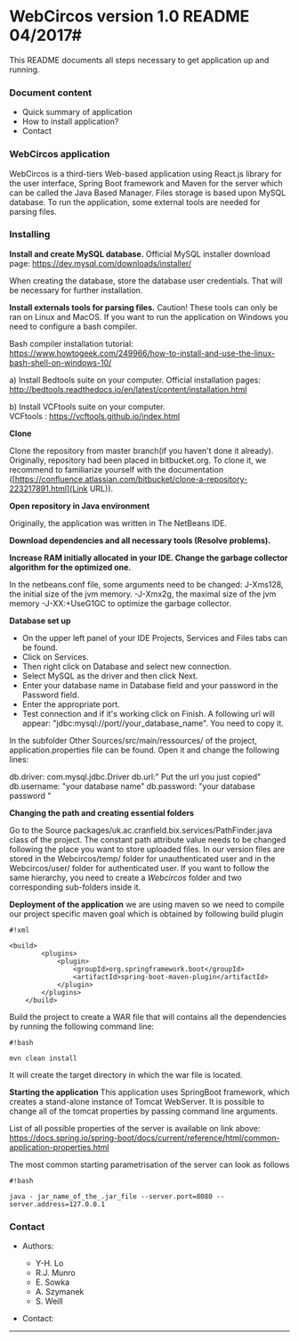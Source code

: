 # WebCircos version 1.0 README 04/2017#

This README documents all steps necessary to get application up and running.

### Document content ###

* Quick summary of application
* How to install application?
* Contact

### WebCircos application ###

WebCircos is a third-tiers Web-based application using React.js library for the user interface, Spring Boot framework and Maven for the server which can be called the Java Based Manager. Files storage is based upon MySQL database.
To run the application, some external tools are needed for parsing files. 

### Installing ###

**Install and create MySQL database.** 
Official MySQL installer download page: https://dev.mysql.com/downloads/installer/

When creating the database, store the database user credentials. That will be necessary for further installation. 

**Install externals tools for parsing files.**
Caution! These tools can only be ran on Linux and MacOS. If you want to run the application on Windows you need to configure a bash compiler.  

Bash compiler installation tutorial: https://www.howtogeek.com/249966/how-to-install-and-use-the-linux-bash-shell-on-windows-10/

a) Install Bedtools suite on your computer. 
Official installation pages: http://bedtools.readthedocs.io/en/latest/content/installation.html

b) Install VCFtools suite on your computer.  
VCFtools : https://vcftools.github.io/index.html

**Clone**

Clone the repository from master branch(if you haven't done it already). Originally, repository had been placed in bitbucket.org. To clone it, we recommend to familiarize yourself with the documentation ([https://confluence.atlassian.com/bitbucket/clone-a-repository-223217891.html](Link URL)).

**Open repository in Java environment**

Originally, the application was written in The NetBeans IDE.

**Download dependencies and all necessary tools (Resolve problems).**

**Increase RAM initially allocated in your IDE. Change the garbage collector algorithm for the optimized one.**  

In the netbeans.conf file, some arguments need to be changed: 
J-Xms128, the initial size of the jvm memory.
-J-Xmx2g, the maximal size of the jvm memory
-J-XX:+UseG1GC to optimize the garbage collector. 

**Database set up**

* On the upper left panel of your IDE Projects, Services and Files tabs can be found. 
* Click on Services.
* Then right click on Database and select new connection. 
* Select MySQL as the driver and then click Next. 
* Enter your database name in Database field and your password in the Password field. 
* Enter the appropriate port.  
* Test connection and if it's working click on Finish. 
A following url will appear: "jdbc:mysql://port//your_database_name". You need to copy it.

In the subfolder Other Sources/src/main/ressources/<default package> of the project, application.properties file can be found. 
Open it and change the following lines: 

db.driver: com.mysql.jdbc.Driver
db.url:" Put the url you just copied"
db.username: "your database name"
db.password: "your database password "

**Changing the path and creating essential folders**

Go to the Source packages/uk.ac.cranfield.bix.services/PathFinder.java class of the project. 
The constant path attribute value needs to be changed following the place you want to store uploaded files. 
In our version files are stored in the Webcircos/temp/ folder for unauthenticated user and in the Webcircos/user/ folder for authenticated user. If you want to follow the same hierarchy, you need to create a *Webcircos* folder and two corresponding sub-folders inside it.   

**Deployment of the application**
we are using maven so we need to compile our project specific maven goal which is obtained by following build plugin

```
#!xml

<build>
        <plugins>
            <plugin>
                <groupId>org.springframework.boot</groupId>
                <artifactId>spring-boot-maven-plugin</artifactId>
            </plugin>
        </plugins>
    </build>
```

Build the project to create a WAR file that will contains all the dependencies by running the following command line:
```
#!bash

mvn clean install
```
It will create the target directory in which the war file is located. 

**Starting the application**
This application uses SpringBoot framework, which creates a stand-alone instance of Tomcat WebServer. It is possible to change all of the tomcat properties by passing command line arguments. 

List of all possible properties of the server is available on link above:
https://docs.spring.io/spring-boot/docs/current/reference/html/common-application-properties.html

The most common starting parametrisation of the server can look as follows


```
#!bash

java - jar_name_of_the_.jar_file --server.port=8080 --server.address=127.0.0.1
```

### Contact ###

* Authors: 
    + Y-H. Lo
    + R.J. Munro
    + E. Sowka
    + A. Szymanek
    + S. Weill

* Contact:
---
